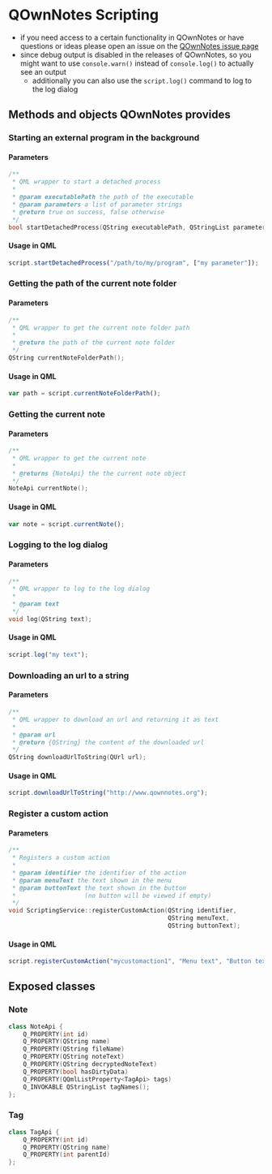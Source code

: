 # QOwnNotes Scripting

- if you need access to a certain functionality in QOwnNotes or have 
  questions or ideas please open an issue on the 
  [QOwnNotes issue page](https://github.com/pbek/QOwnNotes/issues)
- since debug output is disabled in the releases of QOwnNotes, so you might want
  to use `console.warn()` instead of `console.log()` to actually see an output
    - additionally you can also use the `script.log()` command to log to the 
      log dialog

## Methods and objects QOwnNotes provides

### Starting an external program in the background

#### Parameters

```cpp
/**
 * QML wrapper to start a detached process
 *
 * @param executablePath the path of the executable
 * @param parameters a list of parameter strings
 * @return true on success, false otherwise
 */
bool startDetachedProcess(QString executablePath, QStringList parameters);
```

#### Usage in QML

```javascript
script.startDetachedProcess("/path/to/my/program", ["my parameter"]);
```

### Getting the path of the current note folder

#### Parameters

```cpp
/**
 * QML wrapper to get the current note folder path
 *
 * @return the path of the current note folder
 */
QString currentNoteFolderPath();
```

#### Usage in QML

```javascript
var path = script.currentNoteFolderPath();
```

### Getting the current note

#### Parameters

```cpp
/**
 * QML wrapper to get the current note
 *
 * @returns {NoteApi} the the current note object
 */
NoteApi currentNote();
```

#### Usage in QML

```javascript
var note = script.currentNote();
```

### Logging to the log dialog

#### Parameters

```cpp
/**
 * QML wrapper to log to the log dialog
 *
 * @param text
 */
void log(QString text);
```

#### Usage in QML

```javascript
script.log("my text");
```


### Downloading an url to a string

#### Parameters

```cpp
/**
 * QML wrapper to download an url and returning it as text
 *
 * @param url
 * @return {QString} the content of the downloaded url
 */
QString downloadUrlToString(QUrl url);
```

#### Usage in QML

```javascript
script.downloadUrlToString("http://www.qownnotes.org");
```


### Register a custom action

#### Parameters

```cpp
/**
 * Registers a custom action
 * 
 * @param identifier the identifier of the action 
 * @param menuText the text shown in the menu
 * @param buttonText the text shown in the button
 *                   (no button will be viewed if empty)
 */
void ScriptingService::registerCustomAction(QString identifier,
                                            QString menuText,
                                            QString buttonText);
```

#### Usage in QML

```javascript
script.registerCustomAction("mycustomaction1", "Menu text", "Button text");
```

## Exposed classes

### Note

```cpp
class NoteApi {
    Q_PROPERTY(int id)
    Q_PROPERTY(QString name)
    Q_PROPERTY(QString fileName)
    Q_PROPERTY(QString noteText)
    Q_PROPERTY(QString decryptedNoteText)
    Q_PROPERTY(bool hasDirtyData)
    Q_PROPERTY(QQmlListProperty<TagApi> tags)
    Q_INVOKABLE QStringList tagNames();
};
```

### Tag

```cpp
class TagApi {
    Q_PROPERTY(int id)
    Q_PROPERTY(QString name)
    Q_PROPERTY(int parentId)
};
```
